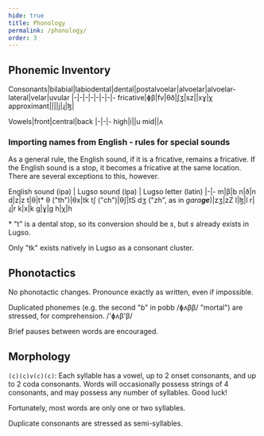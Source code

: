 ```yaml
---
hide: true
title: Phonology
permalink: /phonology/
order: 3
---
```


## Phonemic Inventory

Consonants|bilabial|labiodental|dental|postalvoelar|alvoelar|alvoelar-lateral|velar|uvular
|-|-|-|-|-|-|-|-
fricative|ɸβ|fv|θð|ʃʒ|sz||xɣ|χ
approximant||||j|ɻ|ɮ|

Vowels|front|central|back
|-|-|-
high|i||u
mid||ʌ

### Importing names from English - rules for special sounds

As a general rule, the English sound, if it is a fricative, remains a fricative. If the English sound is a stop, it becomes a fricative at the same location. There are several exceptions to this, however.

English sound (ipa) | Lugso sound (ipa) | Lugso letter (latin)
|-|-
m|β|b
n|ð|n
d|z|z
t|θ|t*
θ ("th")|θx|tk
tʃ ("ch")|θʃ|tS
dʒ ("zh", as in _gara**ge**_)|zʒ|zZ
l|ɮ|l
r|ɻ|r
k|x|k
g|ɣ|g
h|χ|h

\* "t" is a dental stop, so its conversion should be _s_, but _s_ already exists in Lugso.

Only "tk" exists natively in Lugso as a consonant cluster.

## Phonotactics

No phonotactic changes. Pronounce exactly as written, even if impossible.

Duplicated phonemes (e.g. the second "b" in pobb /ɸʌββ/ "mortal") are stressed, for comprehension. /'ɸʌβ'β/

Brief pauses between words are encouraged.

## Morphology

`(c)(c)v(c)(c)`: Each syllable has a vowel, up to 2 onset consonants, and up to 2 coda consonants. Words will occasionally possess strings of 4 consonants, and may possess any number of syllables. Good luck!

Fortunately, most words are only one or two syllables.

Duplicate consonants are stressed as semi-syllables.
